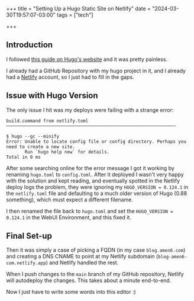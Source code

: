 +++
title = "Setting Up a Hugo Static Site on Netlify"
date = "2024-03-30T19:57:07-03:00"
tags = ["tech"]

+++
## Introduction

I followed [this guide on Hugo's website](https://gohugo.io/hosting-and-deployment/hosting-on-netlify/) and it was pretty painless.

I already had a GitHub Repository with my hugo project in it, and I already had a [Netlify](https://www.netlify.com/) account, so I just had to fill in the gaps.

## Issue with Hugo Version

The only issue I hit was my deploys were failing with a strange error:

```shell
build.command from netlify.toml                               
────────────────────────────────────────────────────────────────
​
$ hugo --gc --minify
Error: Unable to locate config file or config directory. Perhaps you need to create a new site.
       Run `hugo help new` for details.
Total in 0 ms
```

After some searching online for the error message I got it working by renaming `hugo.toml` to `config.toml`. After it deployed I wasn't very happy with the solution and kept reading, and eventually spotted in the Netlify deploy logs the problem, they were ignoring my `HUGO_VERSION = 0.124.1` in the `netlify.toml` file and defaulting to a much older version of Hugo (0.88 something), which must expect a different filename.

I then renamed the file back to `hugo.toml` and set the `HUGO_VERSION = 0.124.1` in the WebUI Environment, and this fixed it.

## Final Set-up

Then it was simply a case of picking a FQDN (in my case `blog.amen6.com`) and creating a DNS CNAME to point at my Netlify subdomain (`blog-amen6-com.netlify.app`) and Netlify handled the rest.

When I push changes to the `main` branch of my GitHub repository, Netlify will autodeploy the changes. This takes about a minute end-to-end.

Now I just have to write some words into this editor :)
